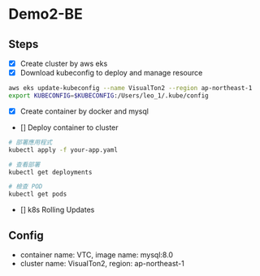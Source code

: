 # Demo2-BE
## Steps
- [x] Create cluster by aws eks
- [x] Download kubeconfig to deploy and manage resource
```bash
aws eks update-kubeconfig --name VisualTon2 --region ap-northeast-1
export KUBECONFIG=$KUBECONFIG:/Users/leo_1/.kube/config
```
- [x] Create container by docker and mysql
- [] Deploy container to cluster
```bash
# 部署應用程式
kubectl apply -f your-app.yaml

# 查看部署
kubectl get deployments

# 檢查 POD
kubectl get pods
```

- [] k8s Rolling Updates
## Config
- container name: VTC, image name: mysql:8.0
- cluster name: VisualTon2, region: ap-northeast-1
